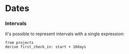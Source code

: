 # Dates

### Intervals

It's possible to represent intervals with a single expression:

```prql
from projects
derive first_check_in: start + 10days
```
